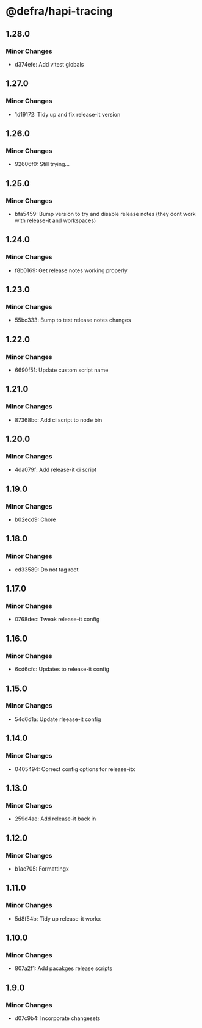 # @defra/hapi-tracing

## 1.28.0

### Minor Changes

- d374efe: Add vitest globals

## 1.27.0

### Minor Changes

- 1d19172: Tidy up and fix release-it version

## 1.26.0

### Minor Changes

- 92606f0: Still trying...

## 1.25.0

### Minor Changes

- bfa5459: Bump version to try and disable release notes (they dont work with release-it and workspaces)

## 1.24.0

### Minor Changes

- f8b0169: Get release notes working properly

## 1.23.0

### Minor Changes

- 55bc333: Bump to test release notes changes

## 1.22.0

### Minor Changes

- 6690f51: Update custom script name

## 1.21.0

### Minor Changes

- 87368bc: Add ci script to node bin

## 1.20.0

### Minor Changes

- 4da079f: Add release-it ci script

## 1.19.0

### Minor Changes

- b02ecd9: Chore

## 1.18.0

### Minor Changes

- cd33589: Do not tag root

## 1.17.0

### Minor Changes

- 0768dec: Tweak release-it config

## 1.16.0

### Minor Changes

- 6cd6cfc: Updates to release-it config

## 1.15.0

### Minor Changes

- 54d6d1a: Update rleease-it config

## 1.14.0

### Minor Changes

- 0405494: Correct config options for release-itx

## 1.13.0

### Minor Changes

- 259d4ae: Add release-it back in

## 1.12.0

### Minor Changes

- b1ae705: Formattingx

## 1.11.0

### Minor Changes

- 5d8f54b: Tidy up release-it workx

## 1.10.0

### Minor Changes

- 807a2f1: Add pacakges release scripts

## 1.9.0

### Minor Changes

- d07c9b4: Incorporate changesets
